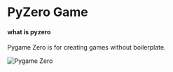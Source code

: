 # PyZero Game

#### what is pyzero

Pygame Zero is for creating games without boilerplate.

![Pygame Zero](https://pygame-zero.readthedocs.io/en/stable/)

